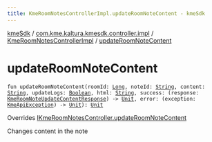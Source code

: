 ```yaml
---
title: KmeRoomNotesControllerImpl.updateRoomNoteContent - kmeSdk
---
```


[kmeSdk](../../index.html) / [com.kme.kaltura.kmesdk.controller.impl](../index.html) / [KmeRoomNotesControllerImpl](index.html) / [updateRoomNoteContent](./update-room-note-content.html)

# updateRoomNoteContent

`fun updateRoomNoteContent(roomId: `[`Long`](https://kotlinlang.org/api/latest/jvm/stdlib/kotlin/-long/index.html)`, noteId: `[`String`](https://kotlinlang.org/api/latest/jvm/stdlib/kotlin/-string/index.html)`, content: `[`String`](https://kotlinlang.org/api/latest/jvm/stdlib/kotlin/-string/index.html)`, updateLogs: `[`Boolean`](https://kotlinlang.org/api/latest/jvm/stdlib/kotlin/-boolean/index.html)`, html: `[`String`](https://kotlinlang.org/api/latest/jvm/stdlib/kotlin/-string/index.html)`, success: (response: `[`KmeRoomNoteUpdateContentResponse`](../../com.kme.kaltura.kmesdk.rest.response.room.notes/-kme-room-note-update-content-response/index.html)`) -> `[`Unit`](https://kotlinlang.org/api/latest/jvm/stdlib/kotlin/-unit/index.html)`, error: (exception: `[`KmeApiException`](../../com.kme.kaltura.kmesdk.rest/-kme-api-exception/index.html)`) -> `[`Unit`](https://kotlinlang.org/api/latest/jvm/stdlib/kotlin/-unit/index.html)`): `[`Unit`](https://kotlinlang.org/api/latest/jvm/stdlib/kotlin/-unit/index.html)

Overrides [IKmeRoomNotesController.updateRoomNoteContent](../../com.kme.kaltura.kmesdk.controller/-i-kme-room-notes-controller/update-room-note-content.html)

Changes content in the note


